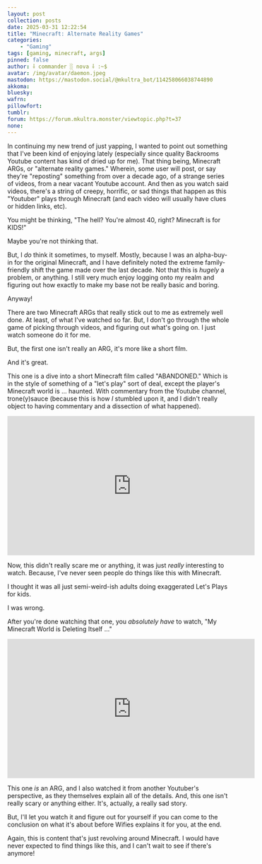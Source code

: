 ```yaml
---
layout: post
collection: posts
date: 2025-03-31 12:22:54
title: "Minecraft: Alternate Reality Games"
categories:
    - "Gaming"
tags: [gaming, minecraft, args]
pinned: false
author: ⸸ commander ░ nova ⸸ :~$
avatar: /img/avatar/daemon.jpeg
mastodon: https://mastodon.social/@mkultra_bot/114258066038744890
akkoma: 
bluesky: 
wafrn: 
pillowfort: 
tumblr: 
forum: https://forum.mkultra.monster/viewtopic.php?t=37
none: 
---
```

In continuing my new trend of just yapping, I wanted to point out something that I've been kind of enjoying lately (especially since quality Backrooms Youtube content has kind of dried up for me). That thing being, Minecraft ARGs, or "alternate reality games." Wherein, some user will post, or say they're "reposting" something from over a decade ago, of a strange series of videos, from a near vacant Youtube account. And then as you watch said videos, there's a string of creepy, horrific, or sad things that happen as this "Youtuber" plays through Minecraft (and each video will usually have clues or hidden links, etc).

You might be thinking, "The hell? You're almost 40, right? Minecraft is for KIDS!"

Maybe you're not thinking that.

But, I *do* think it sometimes, to myself. Mostly, because I was an alpha-buy-in for the original Minecraft, and I have definitely noted the extreme family-friendly shift the game made over the last decade. Not that this is *hugely* a problem, or anything. I still very much enjoy logging onto my realm and figuring out how exactly to make my base not be really basic and boring.

Anyway!

There are two Minecraft ARGs that really stick out to me as extremely well done. At least, of what I've watched so far. But, I don't go through the whole game of picking through videos, and figuring out what's going on. I just watch someone do it for me.

But, the first one isn't really an ARG, it's more like a short film.

And it's great.

This one is a dive into a short Minecraft film called "ABANDONED." Which is in the style of something of a "let's play" sort of deal, except the player's Minecraft world is ... haunted. With commentary from the Youtube channel, trone(y)sauce (because this is how *I* stumbled upon it, and I didn't really object to having commentary and a dissection of what happened).

<iframe width="560" height="315" src="https://www.youtube.com/embed/HdV73N_PmZo?si=wlDtB5LS5znWy7d5" title="YouTube video player" frameborder="0" allow="accelerometer; autoplay; clipboard-write; encrypted-media; gyroscope; picture-in-picture; web-share" referrerpolicy="strict-origin-when-cross-origin" allowfullscreen></iframe>

Now, this didn't really scare me or anything, it was just *really* interesting to watch. Because, I've never seen people do things like this with Minecraft.

I thought it was all just semi-weird-ish adults doing exaggerated Let's Plays for kids.

I was wrong.

After you're done watching that one, you *absolutely have* to watch, "My Minecraft World is Deleting Itself ..."

<iframe width="560" height="315" src="https://www.youtube.com/embed/J5HVis7SmP4?si=HXnQhPnLnSXdKEDU" title="YouTube video player" frameborder="0" allow="accelerometer; autoplay; clipboard-write; encrypted-media; gyroscope; picture-in-picture; web-share" referrerpolicy="strict-origin-when-cross-origin" allowfullscreen></iframe>

This one *is* an ARG, and I also watched it from another Youtuber's perspective, as they themselves explain all of the details. And, this one isn't really scary or anything either. It's, actually, a really sad story.

But, I'll let you watch it and figure out for yourself if you can come to the conclusion on what it's about before Wifies explains it for you, at the end.

Again, this is content that's just revolving around Minecraft. I would have never expected to find things like this, and I can't wait to see if there's anymore!